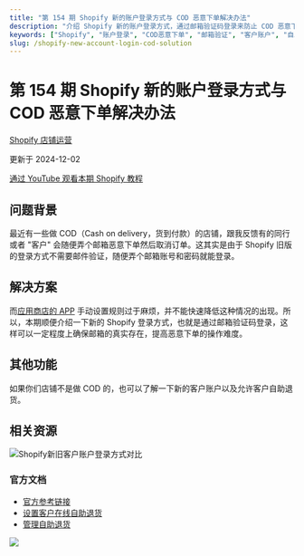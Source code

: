 ```yaml
---
title: "第 154 期 Shopify 新的账户登录方式与 COD 恶意下单解决办法"
description: "介绍 Shopify 新的账户登录方式，通过邮箱验证码登录来防止 COD 恶意下单问题，并了解客户自助退货设置"
keywords: ["Shopify", "账户登录", "COD恶意下单", "邮箱验证", "客户账户", "自助退货"]
slug: /shopify-new-account-login-cod-solution
---
```


# 第 154 期 Shopify 新的账户登录方式与 COD 恶意下单解决办法

[Shopify 店铺运营](https://shopify2006.com/tag/shopify-dian-pu-yun-ying/)

更新于 2024-12-02

[通过 YouTube 观看本期 Shopify 教程](https://youtu.be/z4GDlJZl7u4)

## 问题背景

最近有一些做 COD（Cash on delivery，货到付款）的店铺，跟我反馈有的同行或者 "客户" 会随便弄个邮箱恶意下单然后取消订单。这其实是由于 Shopify 旧版的登录方式不需要邮件验证，随便弄个邮箱账号和密码就能登录。

## 解决方案

而[应用商店的 APP](https://apps.shopify.com/fraud-filter) 手动设置规则过于麻烦，并不能快速降低这种情况的出现。所以，本期顺便介绍一下新的 Shopify 登录方式，也就是通过邮箱验证码登录，这样可以一定程度上确保邮箱的真实存在，提高恶意下单的操作难度。

## 其他功能

如果你们店铺不是做 COD 的，也可以了解一下新的客户账户以及允许客户自助退货。

## 相关资源

![Shopify新旧客户账户登录方式对比](https://shopify2006.com/content/images/2023/02/Shopify-account-type.webp)

### 官方文档

- [官方参考链接](https://help.shopify.com/zh-CN/manual/customers/customer-accounts)
- [设置客户在线自助退货](https://help.shopify.com/zh-CN/manual/orders/self-serve-returns/setting-up-returns)
- [管理自助退货](https://help.shopify.com/zh-CN/manual/orders/self-serve-returns/managing-returns)

![](https://shopify2006.com/assets/built/shopify2006.ico?v=2ea66c62ff)